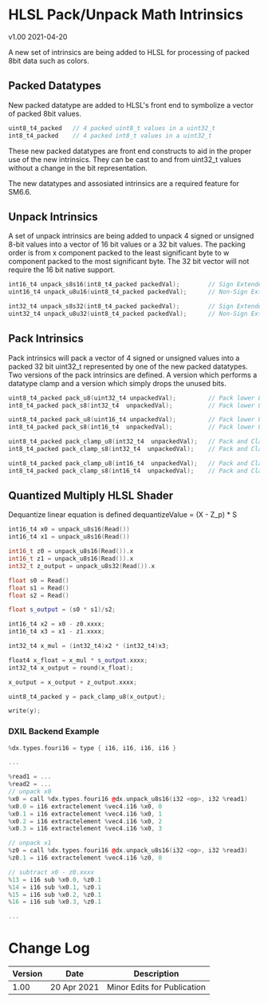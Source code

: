 # HLSL Pack/Unpack Math Intrinsics

v1.00 2021-04-20

A new set of intrinsics are being added to HLSL for processing of packed 8bit data such as colors.

## Packed Datatypes

New packed datatype are added to HLSL's front end to symbolize a vector of packed 8bit values. 
```C++
uint8_t4_packed   // 4 packed uint8_t values in a uint32_t 
int8_t4_packed    // 4 packed int8_t values in a uint32_t 
```
These new packed datatypes are front end constructs to aid in the proper use of the new intrinsics. They can be cast to and from uint32_t values without a change in the bit representation. 

The new datatypes and assosiated intrinsics are a required feature for SM6.6.

## Unpack Intrinsics
A set of unpack intrinsics are being added to unpack 4 signed or unsigned 8-bit values into a vector of 16 bit values or a 32 bit values. The packing order is from x component packed to the least significant byte to w component packed to the most significant byte. The 32 bit vector will not require the 16 bit native support.

```C++
int16_t4 unpack_s8s16(int8_t4_packed packedVal);        // Sign Extended
uint16_t4 unpack_u8u16(uint8_t4_packed packedVal);      // Non-Sign Extended

int32_t4 unpack_s8s32(int8_t4_packed packedVal);        // Sign Extended
uint32_t4 unpack_u8u32(uint8_t4_packed packedVal);      // Non-Sign Extended
```

## Pack Intrinsics
Pack intrinsics will pack a vector of 4 signed or unsigned values into a packed 32 bit uint32_t represented by one of the new packed datatypes. Two versions of the pack intrinsics are defined. A version which performs a datatype clamp and a version which simply drops the unused bits.

```C++
uint8_t4_packed pack_u8(uint32_t4 unpackedVal);         // Pack lower 8 bits, drop unused bits
int8_t4_packed pack_s8(int32_t4  unpackedVal);          // Pack lower 8 bits, drop unused bits

uint8_t4_packed pack_u8(uint16_t4 unpackedVal);         // Pack lower 8 bits, drop unused bits
int8_t4_packed pack_s8(int16_t4  unpackedVal);          // Pack lower 8 bits, drop unused bits

uint8_t4_packed pack_clamp_u8(int32_t4  unpackedVal);   // Pack and Clamp [0, 255]
int8_t4_packed pack_clamp_s8(int32_t4  unpackedVal);    // Pack and Clamp [-128, 127]

uint8_t4_packed pack_clamp_u8(int16_t4  unpackedVal);   // Pack and Clamp [0, 255]
int8_t4_packed pack_clamp_s8(int16_t4  unpackedVal);    // Pack and Clamp [-128, 127]
```

## Quantized Multiply HLSL Shader

Dequantize linear equation is defined dequantizeValue = (X - Z_p) * S

```C++
int16_t4 x0 = unpack_u8s16(Read())
int16_t4 x1 = unpack_u8s16(Read())

int16_t z0 = unpack_u8s16(Read()).x
int16_t z1 = unpack_u8s16(Read()).x
int32_t z_output = unpack_u8s32(Read()).x

float s0 = Read()
float s1 = Read()
float s2 = Read()

float s_output = (s0 * s1)/s2;

int16_t4 x2 = x0 - z0.xxxx;
int16_t4 x3 = x1 - z1.xxxx;

int32_t4 x_mul = (int32_t4)x2 * (int32_t4)x3;

float4 x_float = x_mul * s_output.xxxx;
int32_t4 x_output = round(x_float);

x_output = x_output + z_output.xxxx;

uint8_t4_packed y = pack_clamp_u8(x_output);

write(y);
```

### DXIL Backend Example

```C++
%dx.types.fouri16 = type { i16, i16, i16, i16 }

...

%read1 = ...
%read2 = ...
// unpack x0
%x0 = call %dx.types.fouri16 @dx.unpack_u8s16(i32 <op>, i32 %read1)
%x0.0 = i16 extractelement %vec4.i16 %x0, 0
%x0.1 = i16 extractelement %vec4.i16 %x0, 1
%x0.2 = i16 extractelement %vec4.i16 %x0, 2
%x0.3 = i16 extractelement %vec4.i16 %x0, 3

// unpack x1
%z0 = call %dx.types.fouri16 @dx.unpack_u8s16(i32 <op>, i32 %read3)
%z0.1 = i16 extractelement %vec4.i16 %z0, 0

// subtract x0 - z0.xxxx
%13 = i16 sub %x0.0, %z0.1
%14 = i16 sub %x0.1, %z0.1
%15 = i16 sub %x0.2, %z0.1
%16 = i16 sub %x0.3, %z0.1

...
```

# Change Log


Version|Date|Description
-|-|-
1.00|20 Apr 2021|Minor Edits for Publication
